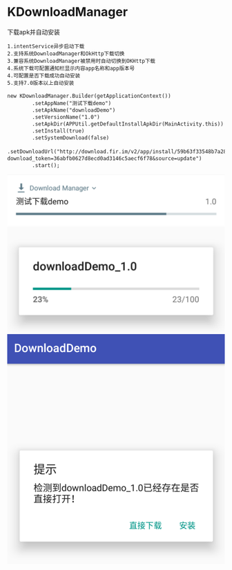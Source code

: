 # KDownloadManager
下载apk并自动安装
```
1.intentService异步启动下载
2.支持系统DownloadManager和OkHttp下载切换
3.兼容系统DownloadManager被禁用时自动切换到OKHttp下载
4.系统下载可配置通知栏显示内容app名称和app版本号
4.可配置是否下载成功自动安装
5.支持7.0版本以上自动安装
```
```
new KDownloadManager.Builder(getApplicationContext())
        .setAppName("测试下载demo")
        .setApkName("downloadDemo")
        .setVersionName("1.0")
        .setApkDir(APPUtil.getDefaultInstallApkDir(MainActivity.this))
        .setInstall(true)
        .setSystemDownload(false)
        .setDownloadUrl("http://download.fir.im/v2/app/install/59b63f33548b7a28a000008b?download_token=36abfb0627d8ecd0ad3146c5aecf6f78&source=update")
        .start();
```
![](img/notify.png)
![](img/okDownload.png)
![](img/alert.png)
